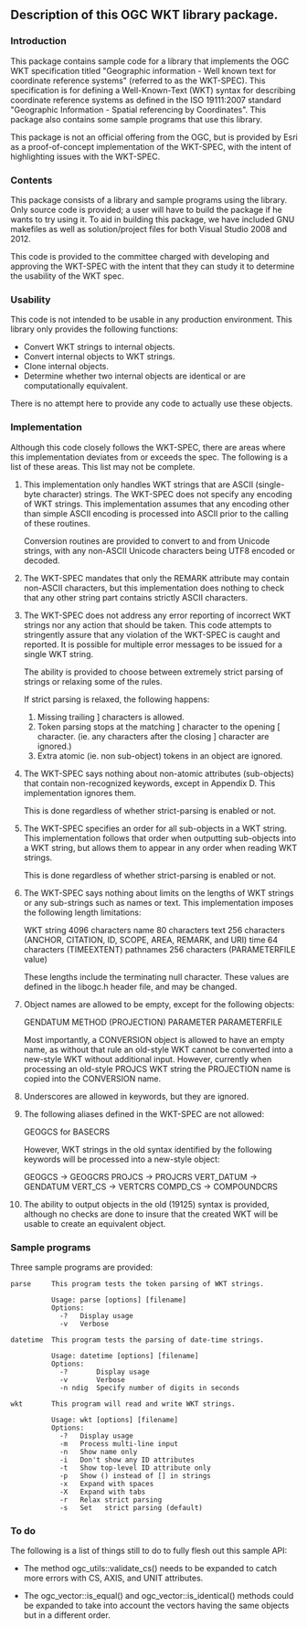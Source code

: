 ## Description of this OGC WKT library package.

### Introduction

This package contains sample code for a library that implements the
OGC WKT specification titled "Geographic information - Well known text
for coordinate reference systems" (referred to as the WKT-SPEC).
This specification is for defining a Well-Known-Text (WKT) syntax
for describing coordinate reference systems as defined in the ISO
19111:2007 standard "Geographic Information - Spatial referencing
by Coordinates". This package also contains some sample programs
that use this library.

This package is not an official offering from the OGC, but is provided
by Esri as a proof-of-concept implementation of the WKT-SPEC, with
the intent of highlighting issues with the WKT-SPEC.

### Contents

This package consists of a library and sample programs using the library.
Only source code is provided; a user will have to build the package
if he wants to try using it. To aid in building this package,
we have included GNU makefiles as well as solution/project files
for both Visual Studio 2008 and 2012.

This code is provided to the committee charged with developing and
approving the WKT-SPEC with the intent that they can study it to
determine the usability of the WKT spec.

### Usability

This code is not intended to be usable in any production environment.
This library only provides the following functions:

*  Convert WKT strings to internal objects.
*  Convert internal objects to WKT strings.
*  Clone internal objects.
*  Determine whether two internal objects are identical or are
   computationally equivalent.

There is no attempt here to provide any code to actually use these objects.

### Implementation

Although this code closely follows the WKT-SPEC, there are areas
where this implementation deviates from or exceeds the spec. The
following is a list of these areas. This list may not be complete.

   1.  This implementation only handles WKT strings that are ASCII
       (single-byte character) strings.  The WKT-SPEC does not specify
       any encoding of WKT strings. This implementation assumes that any
       encoding other than simple ASCII encoding is processed into
       ASCII prior to the calling of these routines.

       Conversion routines are provided to convert to and from Unicode
       strings, with any non-ASCII Unicode characters being UTF8 encoded
       or decoded.

   2.  The WKT-SPEC mandates that only the REMARK attribute may contain
       non-ASCII characters, but this implementation does nothing to
       check that any other string part contains strictly ASCII characters.

   3.  The WKT-SPEC does not address any error reporting of incorrect
       WKT strings nor any action that should be taken. This code
       attempts to stringently assure that any violation of the
       WKT-SPEC is caught and reported. It is possible for multiple
       error messages to be issued for a single WKT string.

       The ability is provided to choose between extremely strict parsing
       of strings or relaxing some of the rules.

       If strict parsing is relaxed, the following happens:
    
          1. Missing trailing ] characters is allowed.
          2. Token parsing stops at the matching ] character to the opening
             [ character. (ie. any characters after the closing ]
             character are ignored.)
          3. Extra atomic (ie. non sub-object) tokens in an object are ignored.

   4.  The WKT-SPEC says nothing about non-atomic attributes (sub-objects)
       that contain non-recognized keywords, except in Appendix D.
       This implementation ignores them.

       This is done regardless of whether strict-parsing is enabled or not.

   5.  The WKT-SPEC specifies an order for all sub-objects in a WKT string.
       This implementation follows that order when outputting sub-objects
       into a WKT string, but allows them to appear in any order when reading
       WKT strings.

       This is done regardless of whether strict-parsing is enabled or not.

   6.  The WKT-SPEC says nothing about limits on the lengths of WKT strings
       or any sub-strings such as names or text. This implementation
       imposes the following length limitations:

          WKT string       4096 characters
          name               80 characters
          text              256 characters  (ANCHOR, CITATION, ID, SCOPE,
                                             AREA, REMARK, and URI)
          time               64 characters  (TIMEEXTENT)
          pathnames         256 characters  (PARAMETERFILE value)

       These lengths include the terminating null character. These values are
       defined in the libogc.h header file, and may be changed.

   7.  Object names are allowed to be empty, except for the following objects:

          GENDATUM
          METHOD (PROJECTION)
          PARAMETER
          PARAMETERFILE

       Most importantly, a CONVERSION object is allowed to have an empty name,
       as without that rule an old-style WKT cannot be converted into a
       new-style WKT without additional input. However, currently when
       processing an old-style PROJCS WKT string the PROJECTION name
       is copied into the CONVERSION name.

   8.  Underscores are allowed in keywords, but they are ignored.

   9.  The following aliases defined in the WKT-SPEC are not allowed:

          GEOGCS for BASECRS

       However, WKT strings in the old syntax identified by the following
       keywords will be processed into a new-style object:

          GEOGCS     -> GEOGCRS
          PROJCS     -> PROJCRS
          VERT_DATUM -> GENDATUM
          VERT_CS    -> VERTCRS
          COMPD_CS   -> COMPOUNDCRS

   10. The ability to output objects in the old (19125) syntax is provided,
       although no checks are done to insure that the created WKT will be
       usable to create an equivalent object.

### Sample programs

Three sample programs are provided:

    parse     This program tests the token parsing of WKT strings.

              Usage: parse [options] [filename]
              Options:
                -?   Display usage
                -v   Verbose

    datetime  This program tests the parsing of date-time strings.

              Usage: datetime [options] [filename]
              Options:
                -?       Display usage
                -v       Verbose
                -n ndig  Specify number of digits in seconds

    wkt       This program will read and write WKT strings.

              Usage: wkt [options] [filename]
              Options:
                -?   Display usage
                -m   Process multi-line input
                -n   Show name only
                -i   Don't show any ID attributes
                -t   Show top-level ID attribute only
                -p   Show () instead of [] in strings
                -x   Expand with spaces
                -X   Expand with tabs
                -r   Relax strict parsing
                -s   Set   strict parsing (default)

### To do

The following is a list of things still to do to fully flesh out this
sample API:

*  The method ogc_utils::validate_cs() needs to be expanded to catch
   more errors with CS, AXIS, and UNIT attributes.

*  The ogc_vector::is_equal() and ogc_vector::is_identical() methods
   could be expanded to take into account the vectors having the same
   objects but in a different order.
